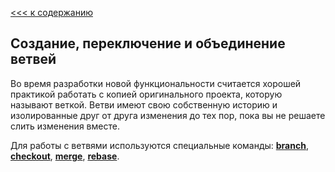 [<<< к содержанию](/readme.md)
## Создание, переключение и объединение ветвей

Во время разработки новой функциональности считается хорошей практикой работать с копией оригинального проекта, которую называют веткой. Ветви имеют свою собственную историю и изолированные друг от друга изменения до тех пор, пока вы не решаете слить изменения вместе. 

Для работы с ветвями используются специальные команды: **[branch](./gitbranch.md "More about git branch")**, **[checkout](./gitcheckout.md "More about git checkout")**, **[merge](./gitmerge.md "More about git merge")**, **[rebase](./gitrebase.md "More about git rebase")**.   